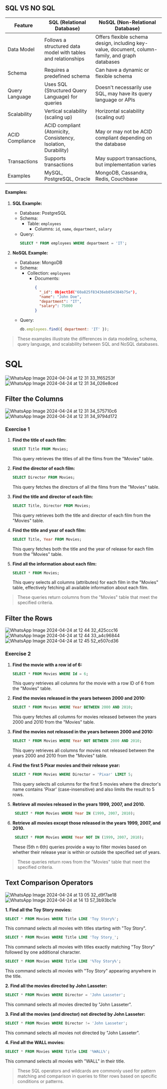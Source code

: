 ## SQL VS NO SQL

| Feature                      | SQL (Relational Database)                                      | NoSQL (Non-Relational Database)                        |
|------------------------------|----------------------------------------------------------------|---------------------------------------------------------|
| Data Model                   | Follows a structured data model with tables and relationships | Offers flexible schema design, including key-value, document, column-family, and graph databases |
| Schema                       | Requires a predefined schema                                    | Can have a dynamic or flexible schema                    |
| Query Language               | Uses SQL (Structured Query Language) for queries               | Doesn't necessarily use SQL, may have its query language or APIs |
| Scalability                  | Vertical scalability (scaling up)                               | Horizontal scalability (scaling out)                     |
| ACID Compliance              | ACID compliant (Atomicity, Consistency, Isolation, Durability) | May or may not be ACID compliant depending on the database |
| Transactions                 | Supports transactions                                           | May support transactions, but implementation varies       |
| Examples                     | MySQL, PostgreSQL, Oracle                                      | MongoDB, Cassandra, Redis, Couchbase                     |


#### Examples:

1. **SQL Example:**
   - Database: PostgreSQL
   - Schema: 
     - Table: `employees`
       - Columns: `id`, `name`, `department`, `salary`
   - Query: 
     ```sql
     SELECT * FROM employees WHERE department = 'IT';
     ```

2. **NoSQL Example:**
   - Database: MongoDB
   - Schema:
     - Collection: `employees`
       - Documents:
         ```json
         {
           "_id": ObjectId("60a825f83436eb054384b75e"),
           "name": "John Doe",
           "department": "IT",
           "salary": 75000
         }
         ```
   - Query:
     ```javascript
     db.employees.find({ department: 'IT' });
     ```

> These examples illustrate the differences in data modeling, schema, query language, and scalability between SQL and NoSQL databases.


# SQL

![WhatsApp Image 2024-04-24 at 12 31 33_1f65253f](https://github.com/nandini-gangrade/Hexaware-Python-Training/assets/87817417/fb1c4bd4-5bc3-4f72-bfbf-763c2bff7a57)
![WhatsApp Image 2024-04-24 at 12 31 34_026e8ced](https://github.com/nandini-gangrade/Hexaware-Python-Training/assets/87817417/945fab13-940f-4d15-b819-f110da3a2e62)

## Filter the Columns

![WhatsApp Image 2024-04-24 at 12 31 34_575710c6](https://github.com/nandini-gangrade/Hexaware-Python-Training/assets/87817417/6727dbf1-6dbc-4c59-9501-a367d5ba66c6)
![WhatsApp Image 2024-04-24 at 12 31 34_9794d172](https://github.com/nandini-gangrade/Hexaware-Python-Training/assets/87817417/840f6354-9d43-4bf9-98b5-fa2bfe2f7686)

### Exercise 1 

1. **Find the title of each film:**
   ```sql
   SELECT Title FROM Movies;
   ```
   This query retrieves the titles of all the films from the "Movies" table.

2. **Find the director of each film:**
   ```sql
   SELECT Director FROM Movies;
   ```
   This query fetches the directors of all the films from the "Movies" table.

3. **Find the title and director of each film:**
   ```sql
   SELECT Title, Director FROM Movies;
   ```
   This query retrieves both the title and director of each film from the "Movies" table.

4. **Find the title and year of each film:**
   ```sql
   SELECT Title, Year FROM Movies;
   ```
   This query fetches both the title and the year of release for each film from the "Movies" table.

5. **Find all the information about each film:**
   ```sql
   SELECT * FROM Movies;
   ```
   This query selects all columns (attributes) for each film in the "Movies" table, effectively fetching all available information about each film.

> These queries return columns from the "Movies" table that meet the specified criteria.

## Filter the Rows

![WhatsApp Image 2024-04-24 at 12 44 32_425ccc16](https://github.com/nandini-gangrade/Hexaware-Python-Training/assets/87817417/14694446-088a-4fce-a594-26834e960e9a)
![WhatsApp Image 2024-04-24 at 12 44 33_a4c96844](https://github.com/nandini-gangrade/Hexaware-Python-Training/assets/87817417/29c03576-6541-4bfa-be78-64074915bacd)
![WhatsApp Image 2024-04-24 at 12 45 52_e507cd36](https://github.com/nandini-gangrade/Hexaware-Python-Training/assets/87817417/13572ac7-e919-460e-8022-efbf62281e2f)

### Exercise 2

1. **Find the movie with a row id of 6:**
   ```sql
   SELECT * FROM Movies WHERE Id = 6;
   ```
   This query retrieves all columns for the movie with a row ID of 6 from the "Movies" table.

2. **Find the movies released in the years between 2000 and 2010:**
   ```sql
   SELECT * FROM Movies WHERE Year BETWEEN 2000 AND 2010;
   ```
   This query fetches all columns for movies released between the years 2000 and 2010 from the "Movies" table.

3. **Find the movies not released in the years between 2000 and 2010:**
   ```sql
   SELECT * FROM Movies WHERE Year NOT BETWEEN 2000 AND 2010;
   ```
   This query retrieves all columns for movies not released between the years 2000 and 2010 from the "Movies" table.

4. **Find the first 5 Pixar movies and their release year:**
   ```sql
   SELECT * FROM Movies WHERE Director = 'Pixar' LIMIT 5;
   ```
   This query selects all columns for the first 5 movies where the director's name contains 'Pixar' (case-insensitive) and also limits the result to 5 rows.

5. **Retrieve all movies released in the years 1999, 2007, and 2010.**
   ```sql
    SELECT * FROM Movies WHERE Year IN (1999, 2007, 2010);
   ```

6. **Retrieve all movies except those released in the years 1999, 2007, and 2010.**
   ```sql
    SELECT * FROM Movies WHERE Year NOT IN (1999, 2007, 2010);
   ```
   These (5th n 6th) queries provide a way to filter movies based on whether their release year is within or outside the specified set of years.

> These queries return rows from the "Movies" table that meet the specified criteria.

## Text Comparison Operators
![WhatsApp Image 2024-04-24 at 13 05 32_d9f7ae18](https://github.com/nandini-gangrade/Hexaware-Python-Training/assets/87817417/f9ed886d-630f-4ada-bd5a-4b51b373198c)
![WhatsApp Image 2024-04-24 at 14 13 57_3b93bc1e](https://github.com/nandini-gangrade/Hexaware-Python-Training/assets/87817417/86867eb5-75c4-4d55-a295-e4abdadf74f8)

**1. Find all the Toy Story movies:**
```sql
SELECT * FROM Movies WHERE Title LIKE 'Toy Story%';
```
This command selects all movies with titles starting with "Toy Story".

```sql
SELECT * FROM Movies WHERE Title LIKE 'Toy Story_';
```
This command selects all movies with titles exactly matching "Toy Story" followed by one additional character.

```sql
SELECT * FROM Movies WHERE Title LIKE '%Toy Story%';
```
This command selects all movies with "Toy Story" appearing anywhere in the title.

**2. Find all the movies directed by John Lasseter:**
```sql
SELECT * FROM Movies WHERE Director = 'John Lasseter';
```
This command selects all movies directed by "John Lasseter".

**3. Find all the movies (and director) not directed by John Lasseter:**
```sql
SELECT * FROM Movies WHERE Director != 'John Lasseter';
```
This command selects all movies not directed by "John Lasseter".

**4. Find all the WALL movies:**
```sql
SELECT * FROM Movies WHERE Title LIKE '%WALL%';
```
This command selects all movies with "WALL" in their title.

> These SQL operators and wildcards are commonly used for pattern matching and comparison in queries to filter rows based on specific conditions or patterns.
